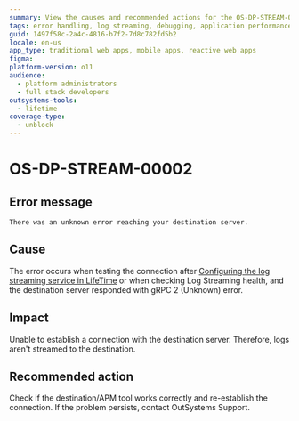 ```yaml
---
summary: View the causes and recommended actions for the OS-DP-STREAM-00002 error when testing a Log streaming connection
tags: error handling, log streaming, debugging, application performance monitoring, grpc
guid: 1497f58c-2a4c-4816-b7f2-7d8c782fd5b2
locale: en-us
app_type: traditional web apps, mobile apps, reactive web apps
figma:
platform-version: o11
audience:
  - platform administrators
  - full stack developers
outsystems-tools:
  - lifetime
coverage-type:
  - unblock
---
```


# OS-DP-STREAM-00002

## Error message

`There was an unknown error reaching your destination server.`

## Cause

The error occurs when testing the connection after [Configuring the log streaming service in LifeTime](https://www.outsystems.com/tk/redirect?g=172ac547-add4-4cc5-9adf-d72fbe379d35) or when checking Log Streaming health, and the destination server responded with gRPC 2 (Unknown) error.

## Impact

Unable to establish a connection with the destination server. Therefore, logs aren't streamed to the destination.

## Recommended action

Check if the destination/APM tool works correctly and re-establish the connection. If the problem persists, contact OutSystems Support.
